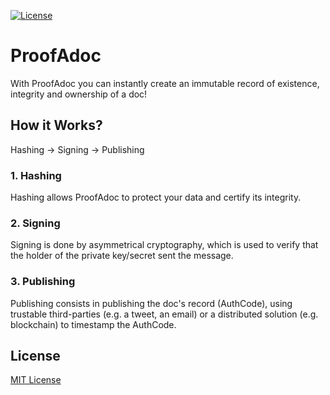 [![License](https://img.shields.io/badge/license-MIT-blue.svg)](LICENSE.md)

# ProofAdoc

With ProofAdoc you can instantly create an immutable record of existence, integrity and ownership of a doc!

## How it Works?

Hashing -> Signing -> Publishing

### 1. Hashing

Hashing allows ProofAdoc to protect your data and certify its integrity.

### 2. Signing

Signing is done by asymmetrical cryptography, which is used to verify that the holder of the private key/secret sent the message.

### 3. Publishing

Publishing consists in publishing the doc's record (AuthCode), using trustable third-parties (e.g. a tweet, an email) or a distributed solution (e.g. blockchain) to timestamp the AuthCode.

## License

[MIT License](LICENSE.md)